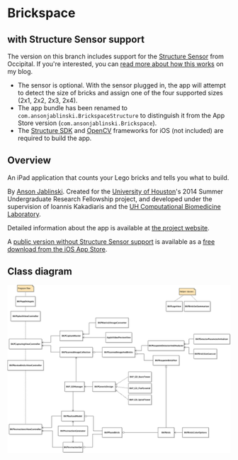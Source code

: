 # Brickspace

## with Structure Sensor support

The version on this branch includes support for the [Structure Sensor](http://structure.io) from Occipital. If you're interested, you can [read more about how this works](http://ansonj.org/blog/2014/10/2/brickspace-and-the-structure-sensor) on my blog.

- The sensor is optional. With the sensor plugged in, the app will attempt to detect the size of bricks and assign one of the four supported sizes (2x1, 2x2, 2x3, 2x4).
- The app bundle has been renamed to `com.ansonjablinski.BrickspaceStructure` to distinguish it from the App Store version (`com.ansonjablinski.Brickspace`).
- The [Structure SDK](http://structure.io) and [OpenCV](http://opencv.org) frameworks for iOS (not included) are required to build the app.

## Overview

An iPad application that counts your Lego bricks and tells you what to build.

By [Anson Jablinski](http://ansonj.org). Created for the [University of Houston](http://uh.edu)'s 2014 Summer Undergraduate Research Fellowship project, and developed under the supervision of Ioannis Kakadiaris and the [UH Computational Biomedicine Laboratory](http://cbl.uh.edu/).

Detailed information about the app is available at [the project website](http://ansonj.org/brickspace).

A [public version without Structure Sensor support](https://github.com/ansonj/Brickspace/tree/master) is available as a [free download from the iOS App Store](https://itunes.apple.com/us/app/brickspace/id922275889?ls=1&mt=8).

## Class diagram

![Class diagram](classdiagram.png "Class diagram")
